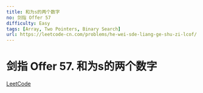 ```yaml
---
title: 和为s的两个数字
no: 剑指 Offer 57
difficulty: Easy
tags: [Array, Two Pointers, Binary Search]
url: https://leetcode-cn.com/problems/he-wei-sde-liang-ge-shu-zi-lcof/
---
```


# 剑指 Offer 57. 和为s的两个数字

[LeetCode](https://leetcode-cn.com/problems/he-wei-sde-liang-ge-shu-zi-lcof/)

